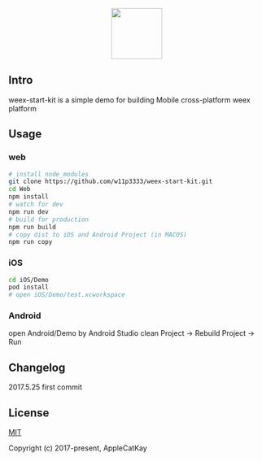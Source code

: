 
<p align="center"><img width="100"src="https://market.dotwe.org/assets/images/logo.png"></a></p>

## Intro

weex-start-kit is a simple demo for building Mobile cross-platform weex platform

## Usage

### web

```bash
# install node_modules
git clone https://github.com/w11p3333/weex-start-kit.git
cd Web
npm install
# watch for dev
npm run dev
# build for production
npm run build
# copy dist to iOS and Android Project (in MACOS)
npm run copy
```

### iOS

```bash
cd iOS/Demo
pod install
# open iOS/Demo/test.xcworkspace
```

### Android

open Android/Demo by Android Studio
clean Project -> Rebuild Project -> Run
## Changelog

2017.5.25 first commit

## License

[MIT](http://opensource.org/licenses/MIT)

Copyright (c) 2017-present, AppleCatKay


